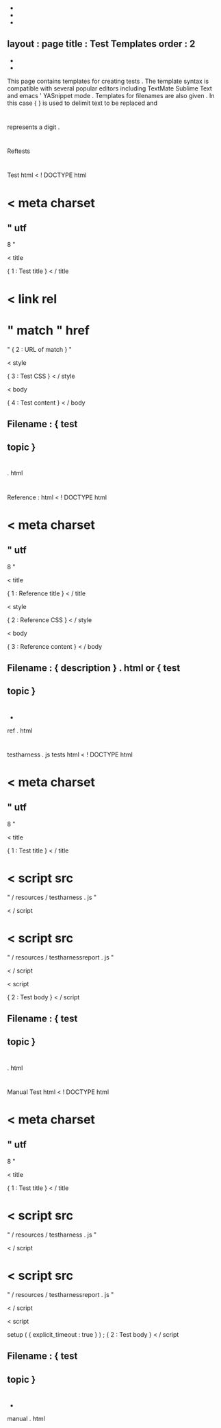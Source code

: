 -
-
-
layout
:
page
title
:
Test
Templates
order
:
2
-
-
-
This
page
contains
templates
for
creating
tests
.
The
template
syntax
is
compatible
with
several
popular
editors
including
TextMate
Sublime
Text
and
emacs
'
YASnippet
mode
.
Templates
for
filenames
are
also
given
.
In
this
case
{
}
is
used
to
delimit
text
to
be
replaced
and
#
represents
a
digit
.
#
#
Reftests
#
#
#
Test
html
<
!
DOCTYPE
html
>
<
meta
charset
=
"
utf
-
8
"
>
<
title
>
{
1
:
Test
title
}
<
/
title
>
<
link
rel
=
"
match
"
href
=
"
{
2
:
URL
of
match
}
"
>
<
style
>
{
3
:
Test
CSS
}
<
/
style
>
<
body
>
{
4
:
Test
content
}
<
/
body
>
Filename
:
{
test
-
topic
}
-
#
#
#
.
html
#
#
#
Reference
:
html
<
!
DOCTYPE
html
>
<
meta
charset
=
"
utf
-
8
"
>
<
title
>
{
1
:
Reference
title
}
<
/
title
>
<
style
>
{
2
:
Reference
CSS
}
<
/
style
>
<
body
>
{
3
:
Reference
content
}
<
/
body
>
Filename
:
{
description
}
.
html
or
{
test
-
topic
}
-
#
#
#
-
ref
.
html
#
#
testharness
.
js
tests
html
<
!
DOCTYPE
html
>
<
meta
charset
=
"
utf
-
8
"
>
<
title
>
{
1
:
Test
title
}
<
/
title
>
<
script
src
=
"
/
resources
/
testharness
.
js
"
>
<
/
script
>
<
script
src
=
"
/
resources
/
testharnessreport
.
js
"
>
<
/
script
>
<
script
>
{
2
:
Test
body
}
<
/
script
>
Filename
:
{
test
-
topic
}
-
#
#
#
.
html
#
#
#
Manual
Test
html
<
!
DOCTYPE
html
>
<
meta
charset
=
"
utf
-
8
"
>
<
title
>
{
1
:
Test
title
}
<
/
title
>
<
script
src
=
"
/
resources
/
testharness
.
js
"
>
<
/
script
>
<
script
src
=
"
/
resources
/
testharnessreport
.
js
"
>
<
/
script
>
<
script
>
setup
(
{
explicit_timeout
:
true
}
)
;
{
2
:
Test
body
}
<
/
script
>
Filename
:
{
test
-
topic
}
-
#
#
#
-
manual
.
html
